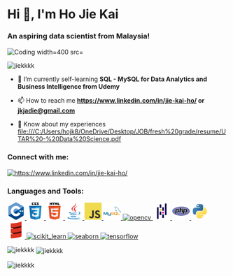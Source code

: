 <h1>Hi 👋, I'm Ho Jie Kai</h1>
<h3>An aspiring data scientist from Malaysia!</h3>
<img align="center" alt="Coding width=400 src="https://media2.giphy.com/media/v1.Y2lkPTc5MGI3NjExM2thenRnaWZvcGVvenRzZnp3Zmlidjc5dmlod3Q4Mmppd3BxeDI3ciZlcD12MV9pbnRlcm5hbF9naWZfYnlfaWQmY3Q9Zw/2IudUHdI075HL02Pkk/giphy.gif>

<p align="left"> <img src="https://komarev.com/ghpvc/?username=jiekkkk&label=Profile%20views&color=0e75b6&style=flat" alt="jiekkkk" /> </p>

- 🌱 I’m currently self-learning **SQL - MySQL for Data Analytics and Business Intelligence from Udemy**

- 📫 How to reach me **https://www.linkedin.com/in/jie-kai-ho/ or jkjadie@gmail.com**

- 📄 Know about my experiences [file:///C:/Users/hojk8/OneDrive/Desktop/JOB/fresh%20grade/resume/UTAR%20-%20Data%20Science.pdf](file:///C:/Users/hojk8/OneDrive/Desktop/JOB/fresh%20grade/resume/UTAR%20-%20Data%20Science.pdf)

<h3 align="left">Connect with me:</h3>
<p align="left">
<a href="https://linkedin.com/in/https://www.linkedin.com/in/jie-kai-ho/" target="blank"><img align="center" src="https://raw.githubusercontent.com/rahuldkjain/github-profile-readme-generator/master/src/images/icons/Social/linked-in-alt.svg" alt="https://www.linkedin.com/in/jie-kai-ho/" height="30" width="40" /></a>
</p>

<h3 align="left">Languages and Tools:</h3>
<p align="left"> <a href="https://www.w3schools.com/cpp/" target="_blank" rel="noreferrer"> <img src="https://raw.githubusercontent.com/devicons/devicon/master/icons/cplusplus/cplusplus-original.svg" alt="cplusplus" width="40" height="40"/> </a> <a href="https://www.w3schools.com/css/" target="_blank" rel="noreferrer"> <img src="https://raw.githubusercontent.com/devicons/devicon/master/icons/css3/css3-original-wordmark.svg" alt="css3" width="40" height="40"/> </a> <a href="https://www.w3.org/html/" target="_blank" rel="noreferrer"> <img src="https://raw.githubusercontent.com/devicons/devicon/master/icons/html5/html5-original-wordmark.svg" alt="html5" width="40" height="40"/> </a> <a href="https://www.java.com" target="_blank" rel="noreferrer"> <img src="https://raw.githubusercontent.com/devicons/devicon/master/icons/java/java-original.svg" alt="java" width="40" height="40"/> </a> <a href="https://developer.mozilla.org/en-US/docs/Web/JavaScript" target="_blank" rel="noreferrer"> <img src="https://raw.githubusercontent.com/devicons/devicon/master/icons/javascript/javascript-original.svg" alt="javascript" width="40" height="40"/> </a> <a href="https://www.mysql.com/" target="_blank" rel="noreferrer"> <img src="https://raw.githubusercontent.com/devicons/devicon/master/icons/mysql/mysql-original-wordmark.svg" alt="mysql" width="40" height="40"/> </a> <a href="https://opencv.org/" target="_blank" rel="noreferrer"> <img src="https://www.vectorlogo.zone/logos/opencv/opencv-icon.svg" alt="opencv" width="40" height="40"/> </a> <a href="https://pandas.pydata.org/" target="_blank" rel="noreferrer"> <img src="https://raw.githubusercontent.com/devicons/devicon/2ae2a900d2f041da66e950e4d48052658d850630/icons/pandas/pandas-original.svg" alt="pandas" width="40" height="40"/> </a> <a href="https://www.php.net" target="_blank" rel="noreferrer"> <img src="https://raw.githubusercontent.com/devicons/devicon/master/icons/php/php-original.svg" alt="php" width="40" height="40"/> </a> <a href="https://www.python.org" target="_blank" rel="noreferrer"> <img src="https://raw.githubusercontent.com/devicons/devicon/master/icons/python/python-original.svg" alt="python" width="40" height="40"/> </a> <a href="https://www.scala-lang.org" target="_blank" rel="noreferrer"> <img src="https://raw.githubusercontent.com/devicons/devicon/master/icons/scala/scala-original.svg" alt="scala" width="40" height="40"/> </a> <a href="https://scikit-learn.org/" target="_blank" rel="noreferrer"> <img src="https://upload.wikimedia.org/wikipedia/commons/0/05/Scikit_learn_logo_small.svg" alt="scikit_learn" width="40" height="40"/> </a> <a href="https://seaborn.pydata.org/" target="_blank" rel="noreferrer"> <img src="https://seaborn.pydata.org/_images/logo-mark-lightbg.svg" alt="seaborn" width="40" height="40"/> </a> <a href="https://www.tensorflow.org" target="_blank" rel="noreferrer"> <img src="https://www.vectorlogo.zone/logos/tensorflow/tensorflow-icon.svg" alt="tensorflow" width="40" height="40"/> </a> </p>

<p><img align="left" src="https://github-readme-stats.vercel.app/api/top-langs?username=jiekkkk&show_icons=true&locale=en&layout=compact" alt="jiekkkk" /></p>

<p>&nbsp;<img align="center" src="https://github-readme-stats.vercel.app/api?username=jiekkkk&show_icons=true&locale=en" alt="jiekkkk" /></p>

<p><img align="center" src="https://github-readme-streak-stats.herokuapp.com/?user=jiekkkk&" alt="jiekkkk" /></p>
